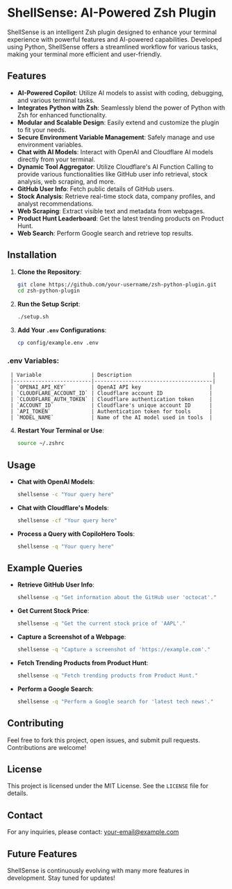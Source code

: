# ShellSense: AI-Powered Zsh Plugin

ShellSense is an intelligent Zsh plugin designed to enhance your terminal experience with powerful features and AI-powered capabilities. Developed using Python, ShellSense offers a streamlined workflow for various tasks, making your terminal more efficient and user-friendly.

## Features

- **AI-Powered Copilot**: Utilize AI models to assist with coding, debugging, and various terminal tasks.
- **Integrates Python with Zsh**: Seamlessly blend the power of Python with Zsh for enhanced functionality.
- **Modular and Scalable Design**: Easily extend and customize the plugin to fit your needs.
- **Secure Environment Variable Management**: Safely manage and use environment variables.
- **Chat with AI Models**: Interact with OpenAI and Cloudflare AI models directly from your terminal.
- **Dynamic Tool Aggregator**: Utilize Cloudflare's AI Function Calling to provide various functionalities like GitHub user info retrieval, stock analysis, web scraping, and more.
- **GitHub User Info**: Fetch public details of GitHub users.
- **Stock Analysis**: Retrieve real-time stock data, company profiles, and analyst recommendations.
- **Web Scraping**: Extract visible text and metadata from webpages.
- **Product Hunt Leaderboard**: Get the latest trending products on Product Hunt.
- **Web Search**: Perform Google search and retrieve top results.

## Installation

1. **Clone the Repository**:
   ```bash
   git clone https://github.com/your-username/zsh-python-plugin.git
   cd zsh-python-plugin
   ```

2. **Run the Setup Script**:
   ```bash
   ./setup.sh
   ```

3. **Add Your `.env` Configurations**:
   ```bash
   cp config/example.env .env
   ```
### .env Variables:
     | Variable                | Description                          |
     |-------------------------|--------------------------------------|
     | `OPENAI_API_KEY`        | OpenAI API key                      |
     | `CLOUDFLARE_ACCOUNT_ID` | Cloudflare account ID               |
     | `CLOUDFLARE_AUTH_TOKEN` | Cloudflare authentication token     |
     | `ACCOUNT_ID`            | Cloudflare's unique account ID      |
     | `API_TOKEN`             | Authentication token for tools      |
     | `MODEL_NAME`            | Name of the AI model used in tools  |

4. **Restart Your Terminal or Use**:
   ```bash
   source ~/.zshrc
   ```

## Usage

- **Chat with OpenAI Models**:
  ```bash
  shellsense -c "Your query here"
  ```

- **Chat with Cloudflare's Models**:
  ```bash
  shellsense -cf "Your query here"
  ```

- **Process a Query with CopiloHero Tools**:
  ```bash
  shellsense -q "Your query here"
  ```

## Example Queries

- **Retrieve GitHub User Info**:
  ```bash
  shellsense -q "Get information about the GitHub user 'octocat'."
  ```

- **Get Current Stock Price**:
  ```bash
  shellsense -q "Get the current stock price of 'AAPL'."
  ```

- **Capture a Screenshot of a Webpage**:
  ```bash
  shellsense -q "Capture a screenshot of 'https://example.com'."
  ```

- **Fetch Trending Products from Product Hunt**:
  ```bash
  shellsense -q "Fetch trending products from Product Hunt."
  ```

- **Perform a Google Search**:
  ```bash
  shellsense -q "Perform a Google search for 'latest tech news'."
  ```

## Contributing

Feel free to fork this project, open issues, and submit pull requests. Contributions are welcome!

## License

This project is licensed under the MIT License. See the `LICENSE` file for details.

## Contact

For any inquiries, please contact: [your-email@example.com](mailto:your-email@example.com)

## Future Features

ShellSense is continuously evolving with many more features in development. Stay tuned for updates!
